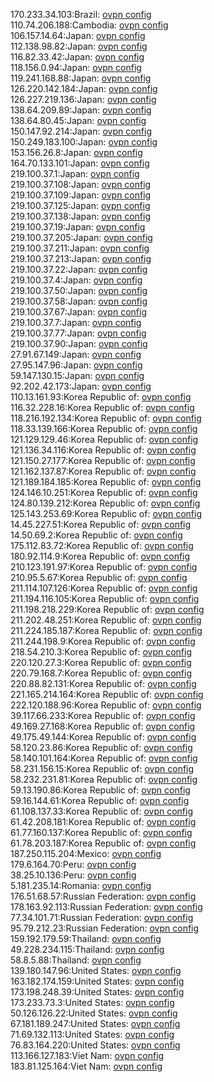 170.233.34.103:Brazil: [ovpn config](vpn/170_233_34_103.ovpn)  
110.74.206.188:Cambodia: [ovpn config](vpn/110_74_206_188.ovpn)  
106.157.14.64:Japan: [ovpn config](vpn/106_157_14_64.ovpn)  
112.138.98.82:Japan: [ovpn config](vpn/112_138_98_82.ovpn)  
116.82.33.42:Japan: [ovpn config](vpn/116_82_33_42.ovpn)  
118.156.0.94:Japan: [ovpn config](vpn/118_156_0_94.ovpn)  
119.241.168.88:Japan: [ovpn config](vpn/119_241_168_88.ovpn)  
126.220.142.184:Japan: [ovpn config](vpn/126_220_142_184.ovpn)  
126.227.219.136:Japan: [ovpn config](vpn/126_227_219_136.ovpn)  
138.64.209.89:Japan: [ovpn config](vpn/138_64_209_89.ovpn)  
138.64.80.45:Japan: [ovpn config](vpn/138_64_80_45.ovpn)  
150.147.92.214:Japan: [ovpn config](vpn/150_147_92_214.ovpn)  
150.249.183.100:Japan: [ovpn config](vpn/150_249_183_100.ovpn)  
153.156.26.8:Japan: [ovpn config](vpn/153_156_26_8.ovpn)  
164.70.133.101:Japan: [ovpn config](vpn/164_70_133_101.ovpn)  
219.100.37.1:Japan: [ovpn config](vpn/219_100_37_1.ovpn)  
219.100.37.108:Japan: [ovpn config](vpn/219_100_37_108.ovpn)  
219.100.37.109:Japan: [ovpn config](vpn/219_100_37_109.ovpn)  
219.100.37.125:Japan: [ovpn config](vpn/219_100_37_125.ovpn)  
219.100.37.138:Japan: [ovpn config](vpn/219_100_37_138.ovpn)  
219.100.37.19:Japan: [ovpn config](vpn/219_100_37_19.ovpn)  
219.100.37.205:Japan: [ovpn config](vpn/219_100_37_205.ovpn)  
219.100.37.211:Japan: [ovpn config](vpn/219_100_37_211.ovpn)  
219.100.37.213:Japan: [ovpn config](vpn/219_100_37_213.ovpn)  
219.100.37.22:Japan: [ovpn config](vpn/219_100_37_22.ovpn)  
219.100.37.4:Japan: [ovpn config](vpn/219_100_37_4.ovpn)  
219.100.37.50:Japan: [ovpn config](vpn/219_100_37_50.ovpn)  
219.100.37.58:Japan: [ovpn config](vpn/219_100_37_58.ovpn)  
219.100.37.67:Japan: [ovpn config](vpn/219_100_37_67.ovpn)  
219.100.37.7:Japan: [ovpn config](vpn/219_100_37_7.ovpn)  
219.100.37.77:Japan: [ovpn config](vpn/219_100_37_77.ovpn)  
219.100.37.90:Japan: [ovpn config](vpn/219_100_37_90.ovpn)  
27.91.67.149:Japan: [ovpn config](vpn/27_91_67_149.ovpn)  
27.95.147.96:Japan: [ovpn config](vpn/27_95_147_96.ovpn)  
59.147.130.15:Japan: [ovpn config](vpn/59_147_130_15.ovpn)  
92.202.42.173:Japan: [ovpn config](vpn/92_202_42_173.ovpn)  
110.13.161.93:Korea Republic of: [ovpn config](vpn/110_13_161_93.ovpn)  
116.32.228.16:Korea Republic of: [ovpn config](vpn/116_32_228_16.ovpn)  
118.216.192.134:Korea Republic of: [ovpn config](vpn/118_216_192_134.ovpn)  
118.33.139.166:Korea Republic of: [ovpn config](vpn/118_33_139_166.ovpn)  
121.129.129.46:Korea Republic of: [ovpn config](vpn/121_129_129_46.ovpn)  
121.136.34.116:Korea Republic of: [ovpn config](vpn/121_136_34_116.ovpn)  
121.150.27.177:Korea Republic of: [ovpn config](vpn/121_150_27_177.ovpn)  
121.162.137.87:Korea Republic of: [ovpn config](vpn/121_162_137_87.ovpn)  
121.189.184.185:Korea Republic of: [ovpn config](vpn/121_189_184_185.ovpn)  
124.146.10.251:Korea Republic of: [ovpn config](vpn/124_146_10_251.ovpn)  
124.80.139.212:Korea Republic of: [ovpn config](vpn/124_80_139_212.ovpn)  
125.143.253.69:Korea Republic of: [ovpn config](vpn/125_143_253_69.ovpn)  
14.45.227.51:Korea Republic of: [ovpn config](vpn/14_45_227_51.ovpn)  
14.50.69.2:Korea Republic of: [ovpn config](vpn/14_50_69_2.ovpn)  
175.112.83.72:Korea Republic of: [ovpn config](vpn/175_112_83_72.ovpn)  
180.92.114.9:Korea Republic of: [ovpn config](vpn/180_92_114_9.ovpn)  
210.123.191.97:Korea Republic of: [ovpn config](vpn/210_123_191_97.ovpn)  
210.95.5.67:Korea Republic of: [ovpn config](vpn/210_95_5_67.ovpn)  
211.114.107.126:Korea Republic of: [ovpn config](vpn/211_114_107_126.ovpn)  
211.194.116.105:Korea Republic of: [ovpn config](vpn/211_194_116_105.ovpn)  
211.198.218.229:Korea Republic of: [ovpn config](vpn/211_198_218_229.ovpn)  
211.202.48.251:Korea Republic of: [ovpn config](vpn/211_202_48_251.ovpn)  
211.224.185.187:Korea Republic of: [ovpn config](vpn/211_224_185_187.ovpn)  
211.244.198.9:Korea Republic of: [ovpn config](vpn/211_244_198_9.ovpn)  
218.54.210.3:Korea Republic of: [ovpn config](vpn/218_54_210_3.ovpn)  
220.120.27.3:Korea Republic of: [ovpn config](vpn/220_120_27_3.ovpn)  
220.79.168.7:Korea Republic of: [ovpn config](vpn/220_79_168_7.ovpn)  
220.88.82.131:Korea Republic of: [ovpn config](vpn/220_88_82_131.ovpn)  
221.165.214.164:Korea Republic of: [ovpn config](vpn/221_165_214_164.ovpn)  
222.120.188.96:Korea Republic of: [ovpn config](vpn/222_120_188_96.ovpn)  
39.117.66.233:Korea Republic of: [ovpn config](vpn/39_117_66_233.ovpn)  
49.169.27.168:Korea Republic of: [ovpn config](vpn/49_169_27_168.ovpn)  
49.175.49.144:Korea Republic of: [ovpn config](vpn/49_175_49_144.ovpn)  
58.120.23.86:Korea Republic of: [ovpn config](vpn/58_120_23_86.ovpn)  
58.140.101.164:Korea Republic of: [ovpn config](vpn/58_140_101_164.ovpn)  
58.231.156.15:Korea Republic of: [ovpn config](vpn/58_231_156_15.ovpn)  
58.232.231.81:Korea Republic of: [ovpn config](vpn/58_232_231_81.ovpn)  
59.13.190.86:Korea Republic of: [ovpn config](vpn/59_13_190_86.ovpn)  
59.16.144.61:Korea Republic of: [ovpn config](vpn/59_16_144_61.ovpn)  
61.108.137.33:Korea Republic of: [ovpn config](vpn/61_108_137_33.ovpn)  
61.42.208.181:Korea Republic of: [ovpn config](vpn/61_42_208_181.ovpn)  
61.77.160.137:Korea Republic of: [ovpn config](vpn/61_77_160_137.ovpn)  
61.78.203.187:Korea Republic of: [ovpn config](vpn/61_78_203_187.ovpn)  
187.250.115.204:Mexico: [ovpn config](vpn/187_250_115_204.ovpn)  
179.6.164.70:Peru: [ovpn config](vpn/179_6_164_70.ovpn)  
38.25.10.136:Peru: [ovpn config](vpn/38_25_10_136.ovpn)  
5.181.235.14:Romania: [ovpn config](vpn/5_181_235_14.ovpn)  
176.51.68.57:Russian Federation: [ovpn config](vpn/176_51_68_57.ovpn)  
178.163.92.113:Russian Federation: [ovpn config](vpn/178_163_92_113.ovpn)  
77.34.101.71:Russian Federation: [ovpn config](vpn/77_34_101_71.ovpn)  
95.79.212.23:Russian Federation: [ovpn config](vpn/95_79_212_23.ovpn)  
159.192.179.59:Thailand: [ovpn config](vpn/159_192_179_59.ovpn)  
49.228.234.115:Thailand: [ovpn config](vpn/49_228_234_115.ovpn)  
58.8.5.88:Thailand: [ovpn config](vpn/58_8_5_88.ovpn)  
139.180.147.96:United States: [ovpn config](vpn/139_180_147_96.ovpn)  
163.182.174.159:United States: [ovpn config](vpn/163_182_174_159.ovpn)  
173.198.248.39:United States: [ovpn config](vpn/173_198_248_39.ovpn)  
173.233.73.3:United States: [ovpn config](vpn/173_233_73_3.ovpn)  
50.126.126.22:United States: [ovpn config](vpn/50_126_126_22.ovpn)  
67.181.189.247:United States: [ovpn config](vpn/67_181_189_247.ovpn)  
71.69.132.113:United States: [ovpn config](vpn/71_69_132_113.ovpn)  
76.83.164.220:United States: [ovpn config](vpn/76_83_164_220.ovpn)  
113.166.127.183:Viet Nam: [ovpn config](vpn/113_166_127_183.ovpn)  
183.81.125.164:Viet Nam: [ovpn config](vpn/183_81_125_164.ovpn)  
